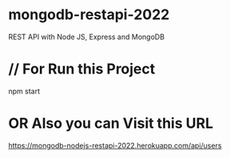 # mongodb-restapi-2022

REST API with Node JS, Express and MongoDB

// For Run this Project 
=======================
npm start

OR Also you can Visit this URL
==============================
https://mongodb-nodejs-restapi-2022.herokuapp.com/api/users
